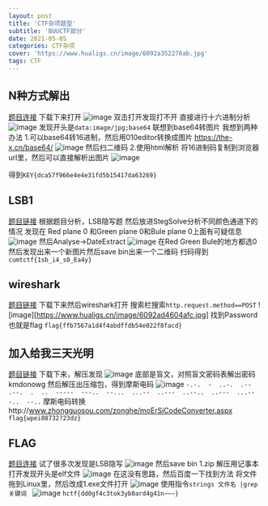 ```yaml
---
layout: post
title: 'CTF杂项题型'
subtitle: 'BUUCTF部分'
date: 2021-05-05
categories: CTF杂项
cover: 'https://www.hualigs.cn/image/6092a352276ab.jpg'
tags: CTF
---
```

## N种方式解出
[题目连接](https://buuoj.cn/challenges#N%E7%A7%8D%E6%96%B9%E6%B3%95%E8%A7%A3%E5%86%B3)
下载下来打开
![image](https://www.hualigs.cn/image/6092a44714781.jpg)
双击打开发现打不开
直接进行十六进制分析
![image](https://www.hualigs.cn/image/6092a44714781.jpg)
发现开头是```data:image/jpg;base64```
联想到base64转图片
我想到两种办法 
1.可以base64转16进制，然后用010editor转换成图片
https://the-x.cn/base64/
![image](https://www.hualigs.cn/image/6092a65e01cb2.jpg)
然后扫二维码
2.使用html解析
将16进制码复制到浏览器url里，然后可以直接解析出图片
![image](https://www.hualigs.cn/image/6092a6fe1232a.jpg)

得到```KEY{dca57f966e4e4e31fd5b15417da63269}```

## LSB1
[题目链接](https://buuoj.cn/challenges#LSB)
根据题目分析，LSB隐写题
然后放进StegSolve分析不同颜色通道下的情况
发现在 Red plane 0 和Green plane 0和Bule plane 0上面有可疑信息
![image](https://www.hualigs.cn/image/6092a94eb1f1e.jpg)
然后Analyse->DateExtract
![image](https://www.hualigs.cn/image/6092a9b4254cf.jpg)
在Red Green Bule的地方都选0
然后发现出来一个新图片然后save bin出来一个二维码
扫码得到```cumtctf{1sb_i4_s0_Ea4y}```

## wireshark
[题目链接](https://buuoj.cn/challenges#wireshark)
下载下来然后wireshark打开
搜索栏搜索```http.request.method==POST```
![image][https://www.hualigs.cn/image/6092ad4604afc.jpg]
找到Password也就是flag
```flag{ffb7567a1d4f4abdffdb54e022f8facd}```

## 加入给我三天光明
[题目链接](https://buuoj.cn/challenges#%E5%81%87%E5%A6%82%E7%BB%99%E6%88%91%E4%B8%89%E5%A4%A9%E5%85%89%E6%98%8E)
下载下来，解压发现
![image](https://www.hualigs.cn/image/6092b03239286.jpg)
底部是盲文，对照盲文密码表解出密码kmdonowg
然后解压出压缩包，得到摩斯电码
![image](https://www.hualigs.cn/image/6092b0d11da0d.jpg)
```-.-.  -  ..-.  .--  .--.  .  ..  -----  ---..  --...  ...--  ..---  ..--..  ..---  ...--  -..  --..```
摩斯电码转换http://www.zhongguosou.com/zonghe/moErSiCodeConverter.aspx
```flag{wpei08732?23dz}```

## FLAG
[题目连接](https://buuoj.cn/challenges#FLAG)
试了很多次发现是LSB隐写
![image](https://www.hualigs.cn/image/6092b26778b7e.jpg)
然后save bin 1.zip
解压用记事本打开发现开头是elf文件
![image](https://www.hualigs.cn/image/6092b343bbf9f.jpg)
在这没有思路，然后百度一下找到方法
将文件拖到Linux里，然后改成1.exe文件打开
![image](https://www.hualigs.cn/image/6092b40c12f0e.jpg)
使用指令```strings 文件名 |grep 关键词 ```
![image](https://www.hualigs.cn/image/6092b538a9f0b.jpg)
```hctf{dd0gf4c3tok3yb0ard4g41n~~~}```









